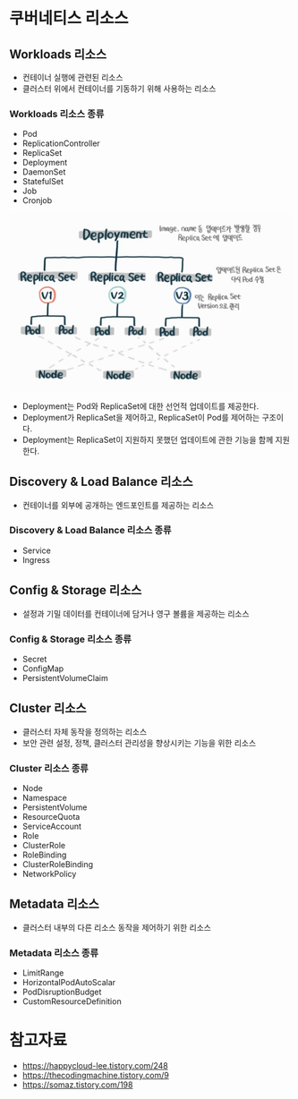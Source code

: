 # 쿠버네티스 리소스
## Workloads 리소스
- 컨테이너 실행에 관련된 리소스
- 클러스터 위에서 컨테이너를 기동하기 위해 사용하는 리소스

### Workloads 리소스 종류
- Pod
- ReplicationController
- ReplicaSet
- Deployment
- DaemonSet
- StatefulSet
- Job
- Cronjob

![](../../images/2024-06-23-13-24-29.png)
- Deployment는 Pod와 ReplicaSet에 대한 선언적 업데이트를 제공한다.
- Deployment가 ReplicaSet을 제어하고, ReplicaSet이 Pod를 제어하는 구조이다.
- Deployment는 ReplicaSet이 지원하지 못했던 업데이트에 관한 기능을 함께 지원한다.

## Discovery & Load Balance 리소스
- 컨테이너를 외부에 공개하는 엔드포인트를 제공하는 리소스

### Discovery & Load Balance 리소스 종류
- Service
- Ingress

## Config & Storage 리소스
- 설정과 기밀 데이터를 컨테이너에 담거나 영구 볼륨을 제공하는 리소스

### Config & Storage 리소스 종류
- Secret
- ConfigMap
- PersistentVolumeClaim

## Cluster 리소스
- 클러스터 자체 동작을 정의하는 리소스
- 보안 관련 설정, 정책, 클러스터 관리성을 향상시키는 기능을 위한 리소스

### Cluster 리소스 종류
- Node
- Namespace
- PersistentVolume
- ResourceQuota
- ServiceAccount
- Role
- ClusterRole
- RoleBinding
- ClusterRoleBinding
- NetworkPolicy

## Metadata 리소스
- 클러스터 내부의 다른 리소스 동작을 제어하기 위한 리소스
### Metadata 리소스 종류
- LimitRange
- HorizontalPodAutoScalar
- PodDisruptionBudget
- CustomResourceDefinition

# 참고자료
- https://happycloud-lee.tistory.com/248
- https://thecodingmachine.tistory.com/9
- https://somaz.tistory.com/198